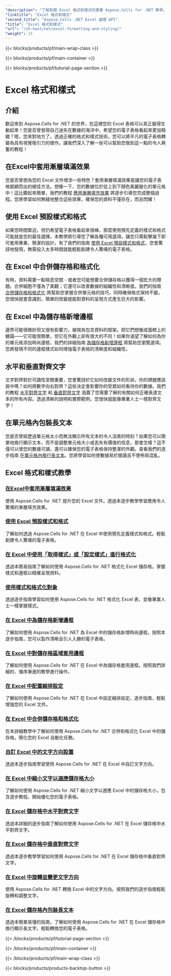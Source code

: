 ```yaml
---
"description": "了解有關 Excel 格式和樣式的重要 Aspose.Cells for .NET 教學。透過實用的逐步指南來提升您的電子表格。"
"linktitle": "Excel 格式和樣式"
"second_title": "Aspose.Cells .NET Excel 處理 API"
"title": "Excel 格式和樣式"
"url": "/zh-hant/net/excel-formatting-and-styling/"
"weight": 21
---
```


{{< blocks/products/pf/main-wrap-class >}}

{{< blocks/products/pf/main-container >}}

{{< blocks/products/pf/tutorial-page-section >}}

# Excel 格式和樣式

## 介紹

歡迎來到 Aspose.Cells for .NET 的世界，在這裡您的 Excel 表格可以真正變得生動起來！您是否曾發現自己迷失在數據的海洋中，希望您的電子表格看起來更加精緻？嗯，您來對地方了。透過正確的格式和樣式技術，您可以將平凡的電子表格轉變為具有視覺吸引力的傑作。讓我們深入了解一些可以幫助您做到這一點的令人興奮的教程！

## 在Excel中套用漸層填滿效果

您是否曾想為您的 Excel 文件增添一些特色？套用漸層填滿效果是讓您的電子表格脫穎而出的絕佳方法。想像一下，您的數據位於從上到下顏色美麗變化的單元格中！這比聽起來簡單，我們的教程 [應用漸層填充效果](./applying-gradient-fill-effects/) 將逐步引導您完成整個過程。您將學習如何無縫地整合這些效果，確保您的資料不僅存在，而且閃耀！

## 使用 Excel 預設樣式和格式

如果您時間緊迫，但仍希望電子表格看起來很棒，那麼使用預先定義的樣式和格式可能就是您的最佳選擇。本教學將引導您了解各種可用選項，讓您只需點擊幾下即可套用專業、簡潔的設計。有了我們的指南 [使用 Excel 預設樣式和格式](./using-excel-predefined-styles-and-formatting/)，您會驚訝地發現，無需投入太多時間就能輕鬆創建令人驚嘆的電子表格。

## 在 Excel 中合併儲存格和格式化

有時，資料需要一點喘息空間 - 或者您可能想要合併儲存格以獲得一個宏大的標題。合併細胞不僅為了美觀；它還可以改善數據的組織性和清晰度。我們的指南 [合併儲存格和格式化](./merging-cells-and-formatting/) 將幫助您掌握合併單元格的技巧，同時確保格式保持不變。您很快就會意識到，簡單的改變就能對資料的呈現方式產生巨大的影響。 

## 在 Excel 中為儲存格新增邊框

邊界可能很微妙但又很有影響力，被視為包含資料的框架。把它們想像成蛋糕上的糖霜——它可能很簡單，但它在外觀上卻有很大的不同！如果你渴望了解如何為你的單元格添加時尚邊框，我們的詳細指南 [為儲存格新增邊框](./adding-borders-to-cells/) 將幫助您瀏覽選項。您將發現不同的邊框樣式如何增強電子表格的清晰度和組織性。

## 水平和垂直對齊文字

文字對齊對於可讀性至關重要，您會驚訝於它如何改變文件的形狀。你的標題應該居中嗎？如何將數字向右對齊？這些決定會影響你的受眾如何看待你的數據。我們的教程 [水平對齊文字](./aligning-text-horizontally/) 和 [垂直對齊文字](./aligning-text-vertically/) 涵蓋了您需要了解的有關如何正確表達文本的所有內容。透過清晰的說明和實際範例，您很快就能像專業人士一樣對齊文字！

## 在單元格內包裝長文本

您是否曾經歷過單元格太小而無法顯示所有文本的令人沮喪的時刻？如果您可以簡單地換行顯示文本，而不是調整單元格大小或丟失有價值的信息，那會怎樣？這不僅可以使您的數據可讀，還可以確保您的電子表格保持整潔的外觀。查看我們的逐步指南 [在單元格內換行長文本](./wrapping-long-text-within-cells/)。您將學習如何使數據易於閱讀且不使佈局混亂。

## Excel 格式和樣式教學
### [在Excel中套用漸層填滿效果](./applying-gradient-fill-effects/)
使用 Aspose.Cells for .NET 提升您的 Excel 文件。透過本逐步教學學習應用令人驚嘆的漸層填充效果。
### [使用 Excel 預設樣式和格式](./using-excel-predefined-styles-and-formatting/)
了解如何透過 Aspose.Cells for .NET 在 Excel 中使用預先定義樣式和格式。輕鬆創建令人驚嘆的電子表格。
### [在 Excel 中使用「取得樣式」或「設定樣式」進行格式化](./formatting-with-get-style-or-set-style/)
透過本簡易指南了解如何使用 Aspose.Cells for .NET 格式化 Excel 儲存格。掌握樣式和邊框以精確呈現資料。
### [使用樣式和格式化對象](./working-with-styles-and-formatting-objects/)
透過逐步指南學習如何使用 Aspose.Cells for .NET 格式化 Excel 表，並像專業人士一樣掌握樣式。
### [在 Excel 中為儲存格新增邊框](./adding-borders-to-cells/)
了解如何使用 Aspose.Cells for .NET 為 Excel 中的儲存格新增時尚邊框。按照本逐步指南，您可以製作清晰且引人入勝的電子表格。
### [在 Excel 中對儲存格區域套用邊框](./applying-borders-to-range-of-cells/)
了解如何使用 Aspose.Cells for .NET 在 Excel 中為儲存格套用邊框。按照我們詳細的、循序漸進的教學進行操作。
### [在 Excel 中配置縮排設定](./configuring-indentation-settings/)
了解如何使用 Aspose.Cells for .NET 在 Excel 中設定縮排設定。逐步指南，輕鬆增強您的 Excel 文件。
### [在 Excel 中合併儲存格和格式化](./merging-cells-and-formatting/)
在本詳細教學中了解如何使用 Aspose.Cells for .NET 合併和格式化 Excel 中的儲存格。簡化您的 Excel 自動化任務。
### [自訂 Excel 中的文字方向設置](./customizing-orientation-settings-for-text/)
透過本逐步指南學習使用 Aspose.Cells for .NET 在 Excel 中自訂文字方向。
### [在 Excel 中縮小文字以適應儲存格大小](./shrinking-text-to-fit-cell-size/)
了解如何使用 Aspose.Cells for .NET 縮小文字以適應 Excel 中的儲存格大小。包含逐步教程。開始優化您的電子表格。
### [在 Excel 儲存格中水平對齊文字](./aligning-text-horizontally/)
透過本詳細的逐步指南了解如何使用 Aspose.Cells for .NET 在 Excel 儲存格中水平對齊文字。
### [在 Excel 儲存格中垂直對齊文字](./aligning-text-vertically/)
透過本逐步教學學習如何使用 Aspose.Cells for .NET 在 Excel 儲存格中垂直對齊文字。
### [在 Excel 中旋轉並變更文字方向](./rotating-and-changing-text-direction/)
使用 Aspose.Cells for .NET 轉換 Excel 中的文字方向。按照我們的逐步指南輕鬆旋轉和調整文字。
### [在 Excel 儲存格內包裝長文本](./wrapping-long-text-within-cells/)
透過本簡單易懂的指南，了解如何使用 Aspose.Cells for .NET 在 Excel 儲存格中換行顯示長文字。輕鬆轉換您的電子表格。

{{< /blocks/products/pf/tutorial-page-section >}}

{{< /blocks/products/pf/main-container >}}

{{< /blocks/products/pf/main-wrap-class >}}

{{< blocks/products/products-backtop-button >}}